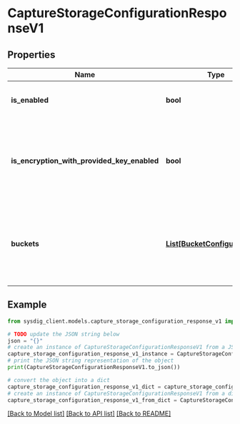 # CaptureStorageConfigurationResponseV1


## Properties

Name | Type | Description | Notes
------------ | ------------- | ------------- | -------------
**is_enabled** | **bool** | Specifies if capture storage is enabled. | [optional] 
**is_encryption_with_provided_key_enabled** | **bool** | Specifies if server-side encryption with provided encryption key (SSE-C) is enabled. | [optional] 
**buckets** | [**List[BucketConfigurationV1]**](BucketConfigurationV1.md) | The list of buckets where the captures are stored. Currently only one bucket is supported.  | [optional] 

## Example

```python
from sysdig_client.models.capture_storage_configuration_response_v1 import CaptureStorageConfigurationResponseV1

# TODO update the JSON string below
json = "{}"
# create an instance of CaptureStorageConfigurationResponseV1 from a JSON string
capture_storage_configuration_response_v1_instance = CaptureStorageConfigurationResponseV1.from_json(json)
# print the JSON string representation of the object
print(CaptureStorageConfigurationResponseV1.to_json())

# convert the object into a dict
capture_storage_configuration_response_v1_dict = capture_storage_configuration_response_v1_instance.to_dict()
# create an instance of CaptureStorageConfigurationResponseV1 from a dict
capture_storage_configuration_response_v1_from_dict = CaptureStorageConfigurationResponseV1.from_dict(capture_storage_configuration_response_v1_dict)
```
[[Back to Model list]](../README.md#documentation-for-models) [[Back to API list]](../README.md#documentation-for-api-endpoints) [[Back to README]](../README.md)


